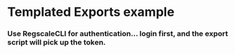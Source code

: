# Templated Exports example


### Use RegscaleCLI for authentication... login first, and the export script will pick up the token. 
